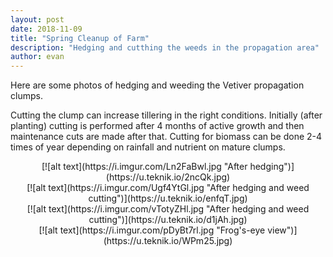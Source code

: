 ```yaml
---
layout: post
date: 2018-11-09
title: "Spring Cleanup of Farm"
description: "Hedging and cutthing the weeds in the propagation area"
author: evan
---
```

Here are some photos of hedging and weeding the Vetiver propagation clumps. 

Cutting the clump can increase tillering in the right conditions. Initially (after planting) cutting is performed after 4 months of active growth and then maintenance cuts are made after that. Cutting for biomass can be done 2-4 times of year depending on rainfall and nutrient on mature clumps.

<div style="text-align:center" markdown="1">
[![alt text](https://i.imgur.com/Ln2FaBwl.jpg "After hedging")](https://u.teknik.io/2ncQk.jpg)
</div>

<div style="text-align:center" markdown="1">
[![alt text](https://i.imgur.com/Ugf4YtGl.jpg "After hedging and weed cutting")](https://u.teknik.io/enfqT.jpg)
</div>

<div style="text-align:center" markdown="1">
[![alt text](https://i.imgur.com/vTotyZHl.jpg "After hedging and weed cutting")](https://u.teknik.io/d1jAh.jpg)
</div>

<div style="text-align:center" markdown="1">
[![alt text](https://i.imgur.com/pDyBt7rl.jpg "Frog's-eye view")](https://u.teknik.io/WPm25.jpg)
</div>
